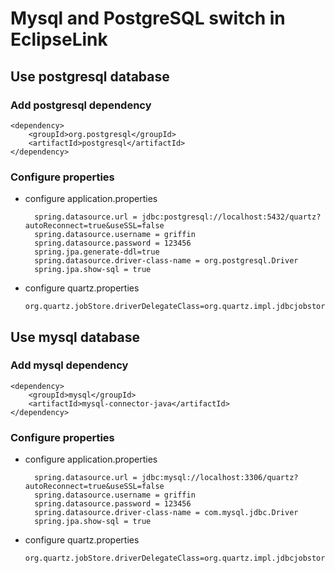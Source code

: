 # Mysql and PostgreSQL switch in EclipseLink

## Use postgresql database 

### Add postgresql dependency

    <dependency>
        <groupId>org.postgresql</groupId>
        <artifactId>postgresql</artifactId>
    </dependency>

### Configure properties
- configure application.properties

        spring.datasource.url = jdbc:postgresql://localhost:5432/quartz?autoReconnect=true&useSSL=false
        spring.datasource.username = griffin
        spring.datasource.password = 123456
        spring.jpa.generate-ddl=true
        spring.datasource.driver-class-name = org.postgresql.Driver
        spring.jpa.show-sql = true

- configure quartz.properties

      org.quartz.jobStore.driverDelegateClass=org.quartz.impl.jdbcjobstore.PostgreSQLDelegate
      
## Use mysql database 
### Add mysql dependency

    <dependency>
        <groupId>mysql</groupId>
        <artifactId>mysql-connector-java</artifactId>
    </dependency>
### Configure properties

- configure application.properties

        spring.datasource.url = jdbc:mysql://localhost:3306/quartz?autoReconnect=true&useSSL=false
        spring.datasource.username = griffin
        spring.datasource.password = 123456
        spring.datasource.driver-class-name = com.mysql.jdbc.Driver
        spring.jpa.show-sql = true

- configure quartz.properties

      org.quartz.jobStore.driverDelegateClass=org.quartz.impl.jdbcjobstore.StdJDBCDelegate
